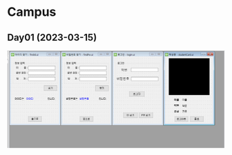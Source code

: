 # Campus

## Day01 (2023-03-15)
![전체 화면들](https://raw.githubusercontent.com/Tarel-IoT-PK/Campus/main/images/AllWindow.png?token=GHSAT0AAAAAAB6EE3SUQMWFCOQHDNICKAHCZASRMPQ)





